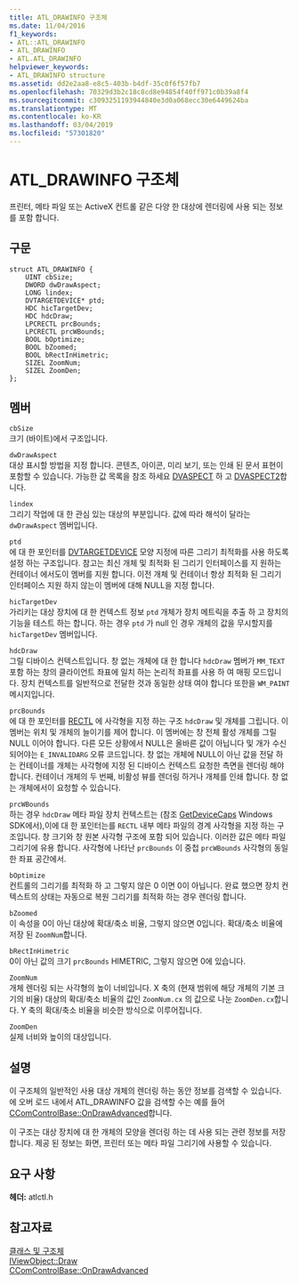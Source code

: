 ```yaml
---
title: ATL_DRAWINFO 구조체
ms.date: 11/04/2016
f1_keywords:
- ATL::ATL_DRAWINFO
- ATL_DRAWINFO
- ATL.ATL_DRAWINFO
helpviewer_keywords:
- ATL_DRAWINFO structure
ms.assetid: dd2e2aa8-e8c5-403b-b4df-35c0f6f57fb7
ms.openlocfilehash: 70329d3b2c18c8cd8e94854f40ff971c0b39a8f4
ms.sourcegitcommit: c3093251193944840e3d0a068ecc30e6449624ba
ms.translationtype: MT
ms.contentlocale: ko-KR
ms.lasthandoff: 03/04/2019
ms.locfileid: "57301820"
---
```

# <a name="atldrawinfo-structure"></a>ATL_DRAWINFO 구조체

프린터, 메타 파일 또는 ActiveX 컨트롤 같은 다양 한 대상에 렌더링에 사용 되는 정보를 포함 합니다.

## <a name="syntax"></a>구문

```
struct ATL_DRAWINFO {
    UINT cbSize;
    DWORD dwDrawAspect;
    LONG lindex;
    DVTARGETDEVICE* ptd;
    HDC hicTargetDev;
    HDC hdcDraw;
    LPCRECTL prcBounds;
    LPCRECTL prcWBounds;
    BOOL bOptimize;
    BOOL bZoomed;
    BOOL bRectInHimetric;
    SIZEL ZoomNum;
    SIZEL ZoomDen;
};
```

## <a name="members"></a>멤버

`cbSize`<br/>
크기 (바이트)에서 구조입니다.

`dwDrawAspect`<br/>
대상 표시할 방법을 지정 합니다. 콘텐츠, 아이콘, 미리 보기, 또는 인쇄 된 문서 표현이 포함할 수 있습니다. 가능한 값 목록을 참조 하세요 [DVASPECT](/windows/desktop/api/wtypes/ne-wtypes-tagdvaspect) 하 고 [DVASPECT2](/windows/desktop/api/ocidl/ne-ocidl-tagdvaspect2)합니다.

`lindex`<br/>
그리기 작업에 대 한 관심 있는 대상의 부분입니다. 값에 따라 해석이 달라는 `dwDrawAspect` 멤버입니다.

`ptd`<br/>
에 대 한 포인터를 [DVTARGETDEVICE](/windows/desktop/api/objidl/ns-objidl-tagdvtargetdevice) 모양 지정에 따른 그리기 최적화를 사용 하도록 설정 하는 구조입니다. 참고는 최신 개체 및 최적화 된 그리기 인터페이스를 지 원하는 컨테이너 에서도이 멤버를 지원 합니다. 이전 개체 및 컨테이너 항상 최적화 된 그리기 인터페이스 지원 하지 않는이 멤버에 대해 NULL을 지정 합니다.

`hicTargetDev`<br/>
가리키는 대상 장치에 대 한 컨텍스트 정보 `ptd` 개체가 장치 메트릭을 추출 하 고 장치의 기능을 테스트 하는 합니다. 하는 경우 `ptd` 가 null 인 경우 개체의 값을 무시할지를 `hicTargetDev` 멤버입니다.

`hdcDraw`<br/>
그릴 디바이스 컨텍스트입니다. 창 없는 개체에 대 한 합니다 `hdcDraw` 멤버가 `MM_TEXT` 포함 하는 창의 클라이언트 좌표에 일치 하는 논리적 좌표를 사용 하 여 매핑 모드입니다. 장치 컨텍스트를 일반적으로 전달한 것과 동일한 상태 여야 합니다 또한을 `WM_PAINT` 메시지입니다.

`prcBounds`<br/>
에 대 한 포인터를 [RECTL](https://msdn.microsoft.com/library/windows/desktop/dd162907) 에 사각형을 지정 하는 구조 `hdcDraw` 및 개체를 그립니다. 이 멤버는 위치 및 개체의 늘이기를 제어 합니다. 이 멤버에는 창 전체 활성 개체를 그릴 NULL 이어야 합니다. 다른 모든 상황에서 NULL은 올바른 값이 아닙니다 및 개가 수신 되어야는 `E_INVALIDARG` 오류 코드입니다. 창 없는 개체에 NULL이 아닌 값을 전달 하는 컨테이너를 개체는 사각형에 지정 된 디바이스 컨텍스트 요청한 측면을 렌더링 해야 합니다. 컨테이너 개체의 두 번째, 비활성 뷰를 렌더링 하거나 개체를 인쇄 합니다. 창 없는 개체에서이 요청할 수 있습니다.

`prcWBounds`<br/>
하는 경우 `hdcDraw` 메타 파일 장치 컨텍스트는 (참조 [GetDeviceCaps](/windows/desktop/api/wingdi/nf-wingdi-getdevicecaps) Windows SDK에서),이에 대 한 포인터는를 `RECTL` 내부 메타 파일의 경계 사각형을 지정 하는 구조입니다. 창 크기와 창 원본 사각형 구조에 포함 되어 있습니다. 이러한 값은 메타 파일 그리기에 유용 합니다. 사각형에 나타난 `prcBounds` 이 중첩 `prcWBounds` 사각형의 동일한 좌표 공간에서.

`bOptimize`<br/>
컨트롤의 그리기를 최적화 하 고 그렇지 않은 0 이면 0이 아닙니다. 완료 했으면 장치 컨텍스트의 상태는 자동으로 복원 그리기를 최적화 하는 경우 렌더링 합니다.

`bZoomed`<br/>
이 속성을 0이 아닌 대상에 확대/축소 비율, 그렇지 않으면 0입니다. 확대/축소 비율에 저장 된 `ZoomNum`합니다.

`bRectInHimetric`<br/>
0이 아닌 값의 크기 `prcBounds` HIMETRIC, 그렇지 않으면 0에 있습니다.

`ZoomNum`<br/>
개체 렌더링 되는 사각형의 높이 너비입니다. X 축의 (현재 범위에 해당 개체의 기본 크기의 비율) 대상의 확대/축소 비율의 값인 `ZoomNum.cx` 의 값으로 나눈 `ZoomDen.cx`합니다. Y 축의 확대/축소 비율을 비슷한 방식으로 이루어집니다.

`ZoomDen`<br/>
실제 너비와 높이의 대상입니다.

## <a name="remarks"></a>설명

이 구조체의 일반적인 사용 대상 개체의 렌더링 하는 동안 정보를 검색할 수 있습니다. 에 오버 로드 내에서 ATL_DRAWINFO 값을 검색할 수는 예를 들어 [CComControlBase::OnDrawAdvanced](ccomcontrolbase-class.md#ondrawadvanced)합니다.

이 구조는 대상 장치에 대 한 개체의 모양을 렌더링 하는 데 사용 되는 관련 정보를 저장 합니다. 제공 된 정보는 화면, 프린터 또는 메타 파일 그리기에 사용할 수 있습니다.

## <a name="requirements"></a>요구 사항

**헤더:** atlctl.h

## <a name="see-also"></a>참고자료

[클래스 및 구조체](../../atl/reference/atl-classes.md)<br/>
[IViewObject::Draw](/windows/desktop/api/oleidl/nf-oleidl-iviewobject-draw)<br/>
[CComControlBase::OnDrawAdvanced](../../atl/reference/ccomcontrolbase-class.md#ondrawadvanced)

